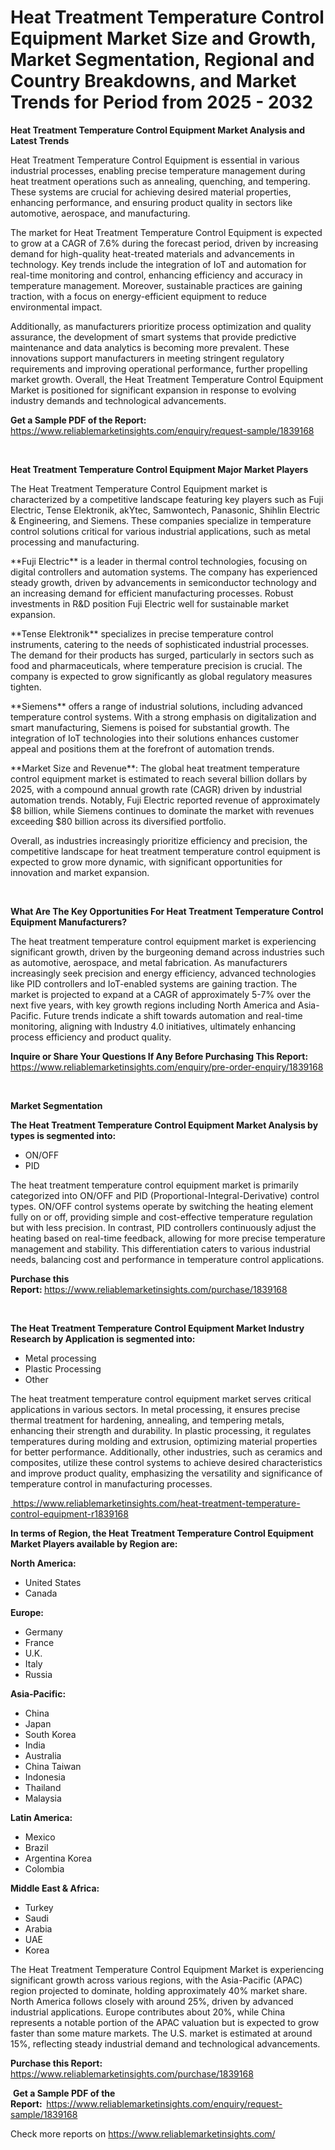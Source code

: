 <p><h1>Heat Treatment Temperature Control Equipment Market Size and Growth, Market Segmentation, Regional and Country Breakdowns, and Market Trends for Period from 2025 -  2032</h1></p><p><strong>Heat Treatment Temperature Control Equipment Market Analysis and Latest Trends</strong></p>
<p><p>Heat Treatment Temperature Control Equipment is essential in various industrial processes, enabling precise temperature management during heat treatment operations such as annealing, quenching, and tempering. These systems are crucial for achieving desired material properties, enhancing performance, and ensuring product quality in sectors like automotive, aerospace, and manufacturing.</p><p>The market for Heat Treatment Temperature Control Equipment is expected to grow at a CAGR of 7.6% during the forecast period, driven by increasing demand for high-quality heat-treated materials and advancements in technology. Key trends include the integration of IoT and automation for real-time monitoring and control, enhancing efficiency and accuracy in temperature management. Moreover, sustainable practices are gaining traction, with a focus on energy-efficient equipment to reduce environmental impact. </p><p>Additionally, as manufacturers prioritize process optimization and quality assurance, the development of smart systems that provide predictive maintenance and data analytics is becoming more prevalent. These innovations support manufacturers in meeting stringent regulatory requirements and improving operational performance, further propelling market growth. Overall, the Heat Treatment Temperature Control Equipment Market is positioned for significant expansion in response to evolving industry demands and technological advancements.</p></p>
<p><strong>Get a Sample PDF of the Report:&nbsp;</strong> <a href="https://www.reliablemarketinsights.com/enquiry/request-sample/1839168?utm_campaign=2650&utm_medium=2&utm_source=Github&utm_content=ia&utm_term=28022025&utm_id=heat-treatment-temperature-control-equipment">https://www.reliablemarketinsights.com/enquiry/request-sample/1839168</a></p>
<p>&nbsp;</p>
<p><strong>Heat Treatment Temperature Control Equipment Major Market Players</strong></p>
<p><p>The Heat Treatment Temperature Control Equipment market is characterized by a competitive landscape featuring key players such as Fuji Electric, Tense Elektronik, akYtec, Samwontech, Panasonic, Shihlin Electric & Engineering, and Siemens. These companies specialize in temperature control solutions critical for various industrial applications, such as metal processing and manufacturing.</p><p>**Fuji Electric** is a leader in thermal control technologies, focusing on digital controllers and automation systems. The company has experienced steady growth, driven by advancements in semiconductor technology and an increasing demand for efficient manufacturing processes. Robust investments in R&D position Fuji Electric well for sustainable market expansion.</p><p>**Tense Elektronik** specializes in precise temperature control instruments, catering to the needs of sophisticated industrial processes. The demand for their products has surged, particularly in sectors such as food and pharmaceuticals, where temperature precision is crucial. The company is expected to grow significantly as global regulatory measures tighten.</p><p>**Siemens** offers a range of industrial solutions, including advanced temperature control systems. With a strong emphasis on digitalization and smart manufacturing, Siemens is poised for substantial growth. The integration of IoT technologies into their solutions enhances customer appeal and positions them at the forefront of automation trends.</p><p>**Market Size and Revenue**: The global heat treatment temperature control equipment market is estimated to reach several billion dollars by 2025, with a compound annual growth rate (CAGR) driven by industrial automation trends. Notably, Fuji Electric reported revenue of approximately $8 billion, while Siemens continues to dominate the market with revenues exceeding $80 billion across its diversified portfolio.</p><p>Overall, as industries increasingly prioritize efficiency and precision, the competitive landscape for heat treatment temperature control equipment is expected to grow more dynamic, with significant opportunities for innovation and market expansion.</p></p>
<p>&nbsp;</p>
<p><strong>What Are The Key Opportunities For Heat Treatment Temperature Control Equipment Manufacturers?</strong></p>
<p><p>The heat treatment temperature control equipment market is experiencing significant growth, driven by the burgeoning demand across industries such as automotive, aerospace, and metal fabrication. As manufacturers increasingly seek precision and energy efficiency, advanced technologies like PID controllers and IoT-enabled systems are gaining traction. The market is projected to expand at a CAGR of approximately 5-7% over the next five years, with key growth regions including North America and Asia-Pacific. Future trends indicate a shift towards automation and real-time monitoring, aligning with Industry 4.0 initiatives, ultimately enhancing process efficiency and product quality.</p></p>
<p><strong>Inquire or Share Your Questions If Any Before Purchasing This Report:</strong> <a href="https://www.reliablemarketinsights.com/enquiry/pre-order-enquiry/1839168?utm_campaign=2650&utm_medium=2&utm_source=Github&utm_content=ia&utm_term=28022025&utm_id=heat-treatment-temperature-control-equipment">https://www.reliablemarketinsights.com/enquiry/pre-order-enquiry/1839168</a></p>
<p>&nbsp;</p>
<p><strong>Market Segmentation</strong></p>
<p><strong>The Heat Treatment Temperature Control Equipment Market Analysis by types is segmented into:</strong></p>
<p><ul><li>ON/OFF</li><li>PID</li></ul></p>
<p><p>The heat treatment temperature control equipment market is primarily categorized into ON/OFF and PID (Proportional-Integral-Derivative) control types. ON/OFF control systems operate by switching the heating element fully on or off, providing simple and cost-effective temperature regulation but with less precision. In contrast, PID controllers continuously adjust the heating based on real-time feedback, allowing for more precise temperature management and stability. This differentiation caters to various industrial needs, balancing cost and performance in temperature control applications.</p></p>
<p><strong>Purchase this Report:&nbsp;</strong><a href="https://www.reliablemarketinsights.com/purchase/1839168?utm_campaign=2650&utm_medium=2&utm_source=Github&utm_content=ia&utm_term=28022025&utm_id=heat-treatment-temperature-control-equipment">https://www.reliablemarketinsights.com/purchase/1839168</a></p>
<p>&nbsp;</p>
<p><strong>The Heat Treatment Temperature Control Equipment Market Industry Research by Application is segmented into:</strong></p>
<p><ul><li>Metal processing</li><li>Plastic Processing</li><li>Other</li></ul></p>
<p><p>The heat treatment temperature control equipment market serves critical applications in various sectors. In metal processing, it ensures precise thermal treatment for hardening, annealing, and tempering metals, enhancing their strength and durability. In plastic processing, it regulates temperatures during molding and extrusion, optimizing material properties for better performance. Additionally, other industries, such as ceramics and composites, utilize these control systems to achieve desired characteristics and improve product quality, emphasizing the versatility and significance of temperature control in manufacturing processes.</p></p>
<p><a href="https://www.reliablemarketinsights.com/heat-treatment-temperature-control-equipment-r1839168?utm_campaign=2650&utm_medium=2&utm_source=Github&utm_content=ia&utm_term=28022025&utm_id=heat-treatment-temperature-control-equipment">&nbsp;https://www.reliablemarketinsights.com/heat-treatment-temperature-control-equipment-r1839168</a></p>
<p><strong>In terms of Region, the Heat Treatment Temperature Control Equipment Market Players available by Region are:</strong></p>
<p>
    <p> <strong> North America: </strong>
        <ul>
            <li>United States</li>
            <li>Canada</li>
        </ul>
        </p> 
    <p> <strong> Europe: </strong>
        <ul>
            <li>Germany</li>
            <li>France</li>
            <li>U.K.</li>
            <li>Italy</li>
            <li>Russia</li>
        </ul>
        </p> 
    <p> <strong> Asia-Pacific: </strong>
        <ul>
            <li>China</li>
            <li>Japan</li>
            <li>South Korea</li>
            <li>India</li>
            <li>Australia</li>
            <li>China Taiwan</li>
            <li>Indonesia</li>
            <li>Thailand</li>
            <li>Malaysia</li>
        </ul>
        </p> 
    <p> <strong> Latin America: </strong>
        <ul>
            <li>Mexico</li>
            <li>Brazil</li>
            <li>Argentina Korea</li>
            <li>Colombia</li>
        </ul>
        </p> 
    <p> <strong> Middle East & Africa: </strong>
        <ul>
            <li>Turkey</li>
            <li>Saudi</li>
            <li>Arabia</li>
            <li>UAE</li>
            <li>Korea</li>
        </ul>
    </p>
    </p>
<p><p>The Heat Treatment Temperature Control Equipment Market is experiencing significant growth across various regions, with the Asia-Pacific (APAC) region projected to dominate, holding approximately 40% market share. North America follows closely with around 25%, driven by advanced industrial applications. Europe contributes about 20%, while China represents a notable portion of the APAC valuation but is expected to grow faster than some mature markets. The U.S. market is estimated at around 15%, reflecting steady industrial demand and technological advancements.</p></p>
<p><strong>Purchase this Report: </strong><a href="https://www.reliablemarketinsights.com/purchase/1839168?utm_campaign=2650&utm_medium=2&utm_source=Github&utm_content=ia&utm_term=28022025&utm_id=heat-treatment-temperature-control-equipment">https://www.reliablemarketinsights.com/purchase/1839168</a></p>
<p>&nbsp;<strong>Get a Sample PDF of the Report:&nbsp;&nbsp;</strong><a href="https://www.reliablemarketinsights.com/enquiry/request-sample/1839168?utm_campaign=2650&utm_medium=2&utm_source=Github&utm_content=ia&utm_term=28022025&utm_id=heat-treatment-temperature-control-equipment">https://www.reliablemarketinsights.com/enquiry/request-sample/1839168</a></p>
<p><strong></strong></p>
<p>Check more reports on <a href="https://www.reliablemarketinsights.com/?utm_campaign=2650&utm_medium=2&utm_source=Github&utm_content=ia&utm_term=28022025&utm_id=heat-treatment-temperature-control-equipment">https://www.reliablemarketinsights.com/</a></p>